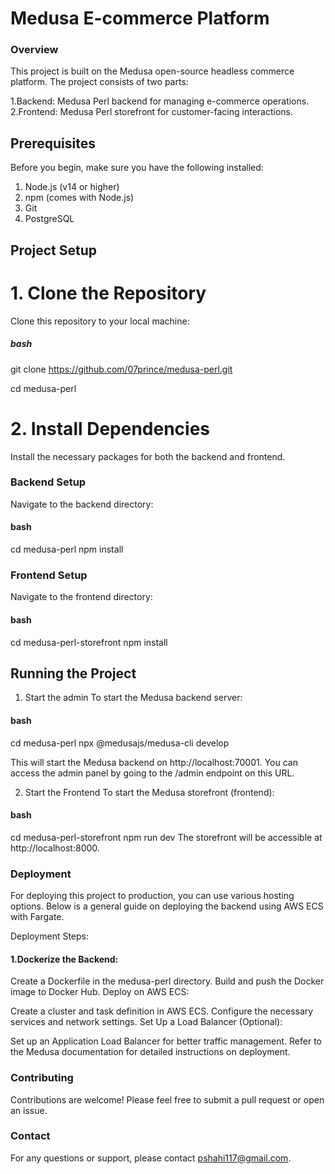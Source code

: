 # Medusa E-commerce Platform
### Overview
This project is built on the Medusa open-source headless commerce platform. The project consists of two parts:

1.Backend: Medusa Perl backend for managing e-commerce operations.               
2.Frontend: Medusa Perl storefront for customer-facing interactions.

## Prerequisites
Before you begin, make sure you have the following installed:

1. Node.js (v14 or higher)
2. npm (comes with Node.js)
3. Git
4. PostgreSQL

## Project Setup
 # 1. Clone the Repository
Clone this repository to your local machine:

##### bash

git clone https://github.com/07prince/medusa-perl.git

cd medusa-perl


  # 2. Install Dependencies
Install the necessary packages for both the backend and frontend.

### Backend Setup
Navigate to the backend directory:

#### bash
cd medusa-perl
npm install
### Frontend Setup
Navigate to the frontend directory:

#### bash

cd medusa-perl-storefront
npm install

## Running the Project
1. Start the admin
To start the Medusa backend server:

#### bash

cd medusa-perl
npx @medusajs/medusa-cli develop

This will start the Medusa backend on http://localhost:70001. You can access the admin panel by going to the /admin endpoint on this URL.

2. Start the Frontend
To start the Medusa storefront (frontend):

#### bash

cd medusa-perl-storefront
npm run dev
The storefront will be accessible at http://localhost:8000.

### Deployment
For deploying this project to production, you can use various hosting options. Below is a general guide on deploying the backend using AWS ECS with Fargate.

Deployment Steps:
#### 1.Dockerize the Backend:

Create a Dockerfile in the medusa-perl directory.
Build and push the Docker image to Docker Hub.
Deploy on AWS ECS:

Create a cluster and task definition in AWS ECS.
Configure the necessary services and network settings.
Set Up a Load Balancer (Optional):

Set up an Application Load Balancer for better traffic management.
Refer to the Medusa documentation for detailed instructions on deployment.

### Contributing
Contributions are welcome! Please feel free to submit a pull request or open an issue.


### Contact
For any questions or support, please contact pshahi117@gmail.com.

